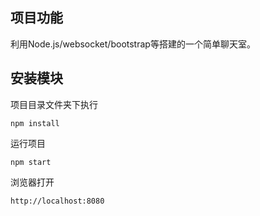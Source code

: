 ## 项目功能

利用Node.js/websocket/bootstrap等搭建的一个简单聊天室。

## 安装模块

项目目录文件夹下执行
```
npm install
```
运行项目
```
npm start
```
浏览器打开
```
http://localhost:8080
```